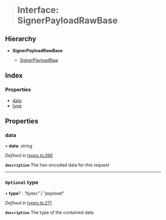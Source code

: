 > # Interface: SignerPayloadRawBase

## Hierarchy

* **SignerPayloadRawBase**

  * [SignerPayloadRaw](_types_.signerpayloadraw.md)

## Index

### Properties

* [data](_types_.signerpayloadrawbase.md#data)
* [type](_types_.signerpayloadrawbase.md#optional-type)

## Properties

###  data

• **data**: *string*

*Defined in [types.ts:266](https://github.com/polkadot-js/api/blob/2ddc87c/packages/api/src/types.ts#L266)*

**`description`** The hex-encoded data for this request

___

### `Optional` type

• **type**? : *"bytes" | "payload"*

*Defined in [types.ts:271](https://github.com/polkadot-js/api/blob/2ddc87c/packages/api/src/types.ts#L271)*

**`description`** The type of the contained data